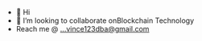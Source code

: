 - 👋 Hi
- 💞️ I’m looking to collaborate onBlockchain Technology
- Reach me @ ...vince123dba@gmail.com

<!---
Aroger12/Aroger12 is a ✨ special ✨ repository because its `README.md` (this file) appears on your GitHub profile.
You can click the Preview link to take a look at your changes.
--->
